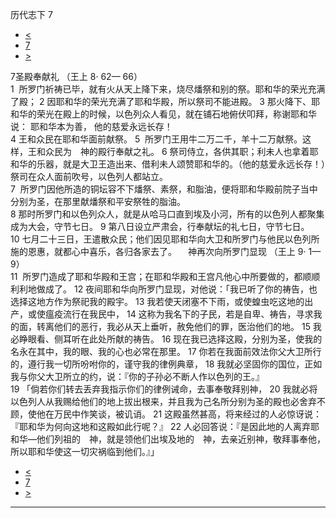 ﻿





 历代志下 7




* [<](bible/2CH06.md)
* [7](bible/2CH.md)
* [>](bible/2CH08.md)



 
7圣殿奉献礼 （王上
8·
62—
66）  
1  所罗门祈祷已毕，就有火从天上降下来，烧尽燔祭和别的祭。耶和华的荣光充满了殿； 
2 因耶和华的荣光充满了耶和华殿，所以祭司不能进殿。 
3 那火降下、耶和华的荣光在殿上的时候，以色列众人看见，就在铺石地俯伏叩拜，称谢耶和华说： 耶和华本为善， 他的慈爱永远长存！  
4 王和众民在耶和华面前献祭。 
5  所罗门王用牛二万二千，羊十二万献祭。这样，王和众民为　神的殿行奉献之礼。 
6 祭司侍立，各供其职；利未人也拿着耶和华的乐器，就是大卫王造出来、借利未人颂赞耶和华的。（他的慈爱永远长存！）祭司在众人面前吹号，以色列人都站立。  
7  所罗门因他所造的铜坛容不下燔祭、素祭，和脂油，便将耶和华殿前院子当中分别为圣，在那里献燔祭和平安祭牲的脂油。  
8 那时所罗门和以色列众人，就是从哈马口直到埃及小河，所有的以色列人都聚集成为大会，守节七日。 
9 第八日设立严肃会，行奉献坛的礼七日，守节七日。 
10 七月二十三日，王遣散众民；他们因见耶和华向大卫和所罗门与他民以色列所施的恩惠，就都心中喜乐，各归各家去了。 　神再次向所罗门显现 （王上
9·
1—
9）  
11  所罗门造成了耶和华殿和王宫；在耶和华殿和王宫凡他心中所要做的，都顺顺利利地做成了。 
12 夜间耶和华向所罗门显现，对他说：「我已听了你的祷告，也选择这地方作为祭祀我的殿宇。 
13 我若使天闭塞不下雨，或使蝗虫吃这地的出产，或使瘟疫流行在我民中， 
14 这称为我名下的子民，若是自卑、祷告，寻求我的面，转离他们的恶行，我必从天上垂听，赦免他们的罪，医治他们的地。 
15 我必睁眼看、侧耳听在此处所献的祷告。 
16 现在我已选择这殿，分别为圣，使我的名永在其中，我的眼、我的心也必常在那里。 
17 你若在我面前效法你父大卫所行的，遵行我一切所吩咐你的，谨守我的律例典章， 
18 我就必坚固你的国位，正如我与你父大卫所立的约，说：『你的子孙必不断人作以色列的王。』  
19 「倘若你们转去丢弃我指示你们的律例诫命，去事奉敬拜别神， 
20 我就必将以色列人从我赐给他们的地上拔出根来，并且我为己名所分别为圣的殿也必舍弃不顾，使他在万民中作笑谈，被讥诮。 
21 这殿虽然甚高，将来经过的人必惊讶说：『耶和华为何向这地和这殿如此行呢？』 
22 人必回答说：『是因此地的人离弃耶和华—他们列祖的　神，就是领他们出埃及地的　神，去亲近别神，敬拜事奉他，所以耶和华使这一切灾祸临到他们。』」 
* [<](bible/2CH06.md)
* [7](bible/2CH.md)
* [>](bible/2CH08.md)





---









